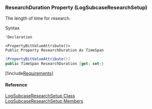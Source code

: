 ﻿### ResearchDuration Property (LogSubcaseResearchSetup)

The length of time for research.

Syntax

```vbnet
'Declaration

<PropertyBitValueAttribute()>
Public Property ResearchDuration As TimeSpan
```

```csharp
[PropertyBitValueAttribute()]
public TimeSpan ResearchDuration {get; set;}
```

[!include[Requirements](../partials/requirements.md)]

#### Reference

[LogSubcaseResearchSetup Class](FChoice.Toolkits.Clarify~FChoice.Toolkits.Clarify.Support.LogSubcaseResearchSetup.md)  
[LogSubcaseResearchSetup Members](FChoice.Toolkits.Clarify~FChoice.Toolkits.Clarify.Support.LogSubcaseResearchSetup_members.md)
